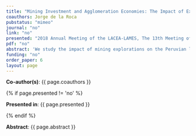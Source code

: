 ```yaml
---
title: "Mining Investment and Agglomeration Economies: The Impact of Exploration on the Local Economy"
coauthors: Jorge de la Roca
pubstatus: "mimeo"
journal: "no"
link: "no"
presented: "2018 Annual Meeting of the LACEA-LAMES, The 13th Meeting of the Urban Economic Association (2018), 2017 SMU Conference on Urban and Regional Economics, 2017 Annual Congress of the Peruvian Economic Association"
pdf: "no"
abstract: 'We study the impact of mining explorations on the Peruvian local economy. The identification strategy is a difference-in-differences (DID) estimation. The treatment and control group were determined using the precise location of explorations and a buffer of 15 km radius. The main findings are that mining explorations increased hourly wages, monthly working hours and rents. Furthermore, gains from these investments were not limited to the mining industry: there were spillovers toward other industries.'
funding: "no"
order_paper: 6
layout: page
---
```

<p><b>Co-author(s)</b>: {{ page.coauthors }} </p>

{% if page.presented != 'no' %}
<p><b>Presented in</b>: {{ page.presented }} </p>
{% endif %}

<div class ="text"><p><b>Abstract</b>: {{ page.abstract }} </p></div>
